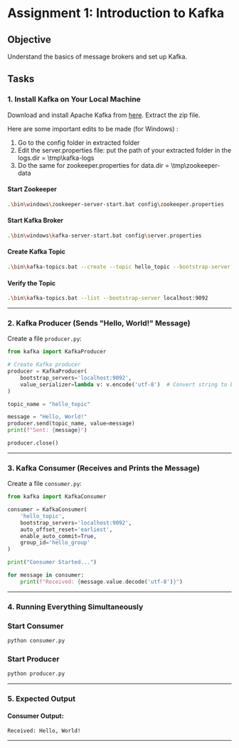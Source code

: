 # Assignment 1: Introduction to Kafka

## Objective
Understand the basics of message brokers and set up Kafka.

## Tasks

### **1. Install Kafka on Your Local Machine**
Download and install Apache Kafka from [here](https://kafka.apache.org/downloads).
Extract the zip file.

Here are some important edits to be made (for Windows) :
<ol>
    <li>Go to the config folder in extracted folder</li>
    <li>Edit the server.properties file: put the path of your extracted folder in the logs.dir = \tmp\kafka-logs</li>
    <li>Do the same for zookeeper.properties for data.dir = \tmp\zookeeper-data</li>
</ol>

#### **Start Zookeeper**
```bash
.\bin\windows\zookeeper-server-start.bat config\zookeeper.properties
```

#### **Start Kafka Broker**
```bash
.\bin\windows\kafka-server-start.bat config\server.properties
```

#### **Create Kafka Topic**
```bash
.\bin\kafka-topics.bat --create --topic hello_topic --bootstrap-server localhost:9092 --partitions 1 --replication-factor 1
```

#### **Verify the Topic**
```bash
.\bin\kafka-topics.bat --list --bootstrap-server localhost:9092
```

---

### **2. Kafka Producer (Sends "Hello, World!" Message)**
Create a file `producer.py`:

```python
from kafka import KafkaProducer

# Create Kafka producer
producer = KafkaProducer(
    bootstrap_servers='localhost:9092',
    value_serializer=lambda v: v.encode('utf-8')  # Convert string to bytes
)

topic_name = "hello_topic"

message = "Hello, World!"
producer.send(topic_name, value=message)
print(f"Sent: {message}")

producer.close()
```

---

### **3. Kafka Consumer (Receives and Prints the Message)**
Create a file `consumer.py`:

```python
from kafka import KafkaConsumer

consumer = KafkaConsumer(
    'hello_topic',
    bootstrap_servers='localhost:9092',
    auto_offset_reset='earliest',
    enable_auto_commit=True,
    group_id='hello_group'
)

print("Consumer Started...")

for message in consumer:
    print(f"Received: {message.value.decode('utf-8')}")
```

---

### **4. Running Everything Simultaneously**

### **Start Consumer**
```bash
python consumer.py
```

### **Start Producer**
```bash
python producer.py
```

---

### **5. Expected Output**

#### **Consumer Output:**
```
Received: Hello, World!
```

---


